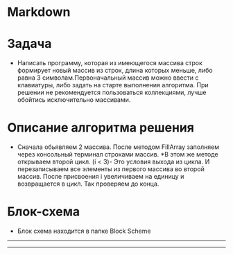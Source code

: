 
# **Markdown**
# **Задача**

* Написать программу, которая из имеющегося массива строк формирует новый массив из строк, длина которых меньше, либо равна 3 символам.Первоначальный массив можно ввести с клавиатуры, либо задать на старте выполнения алгоритма. При решении не рекомендуется пользоваться коллекциями, лучше обойтись исключительно массивами.
# **Описание алгоритма решения**

* Сначала обьявляем 2 массива. После методом FillArray заполняем через консольный терминал строками массив. 
*В этом же методе открываем второй цикл. (i < 3)- Это условия выхода из цикла.
И перезаписываем все элементы из первого массива во второй массив. После присвоения i увеличиваем на единицу и возвращается в цикл. Так проверяем до конца.

# **Блок-схема**

* Блок схема находится в папке Block Scheme

***
---

